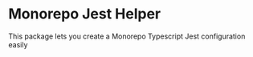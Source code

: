 # Monorepo Jest Helper

This package lets you create a Monorepo Typescript Jest configuration easily
